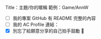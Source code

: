 Title：主題/你的暱稱
範例：Game/AnnW

- [ ] 我的專案 GitHub 有 README 完整的內容
- [ ] 我的 AC Profile 連結：
- [X] 別忘了給願意分享的自己拍手鼓勵 👏
